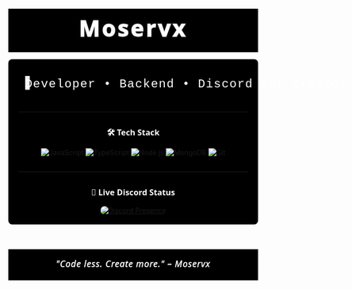 <p align="center">
  <svg width="100%" height="140" viewBox="0 0 800 140" xmlns="http://www.w3.org/2000/svg" style="background:#000;">
    <!-- Texto principal com contorno e sombra para dar profundidade -->
    <defs>
      <filter id="shadow" x="-20%" y="-20%" width="140%" height="140%">
        <feDropShadow dx="0" dy="0" stdDeviation="3" flood-color="white" flood-opacity="0.3"/>
      </filter>
    </defs>
    <text
      x="50%" y="50%" dominant-baseline="middle" text-anchor="middle"
      font-family="'Segoe UI', Tahoma, Geneva, Verdana, sans-serif"
      font-weight="900"
      font-size="72"
      fill="none"
      stroke="#fff"
      stroke-width="2"
      filter="url(#shadow)"
      style="letter-spacing: 6px;"
    >
      Moservx
    </text>
    <text
      x="50%" y="50%" dominant-baseline="middle" text-anchor="middle"
      font-family="'Segoe UI', Tahoma, Geneva, Verdana, sans-serif"
      font-weight="900"
      font-size="72"
      fill="#fff"
      style="letter-spacing: 6px;"
    >
      Moservx
    </text>
  </svg>
</p>

<div align="center" style="background:#000; padding: 20px; border-radius: 8px; max-width: 540px; margin: auto;">

  <!-- Texto animado estilo "typing" em SVG -->
  <svg width="100%" height="60" viewBox="0 0 500 60" xmlns="http://www.w3.org/2000/svg" style="overflow: visible;">
    <rect width="500" height="60" fill="#000" rx="8" ry="8"/>
    <text
      id="typing-text"
      x="15"
      y="40"
      font-family="'Courier New', Courier, monospace"
      font-size="26"
      fill="#fff"
      style="letter-spacing: 1.5px;"
    >
      Developer • Backend • Discord Bot Creator
    </text>
    <!-- Cursor animado -->
    <rect x="15" y="15" width="10" height="30" fill="#fff" opacity="1">
      <animate attributeName="opacity" values="1;0;1" dur="1.2s" repeatCount="indefinite"/>
    </rect>
  </svg>

  <hr style="border-color: #444; margin: 30px 0;" />

  <h3 style="color: #fff; font-family: 'Segoe UI', Tahoma, Geneva, Verdana, sans-serif; font-weight: 600;">
    🛠️ Tech Stack
  </h3>

  <span>
    <img src="https://img.shields.io/badge/JavaScript-black?style=for-the-badge&logo=javascript&logoColor=white" alt="JavaScript" />
    <img src="https://img.shields.io/badge/TypeScript-black?style=for-the-badge&logo=typescript&logoColor=white" alt="TypeScript" />
    <img src="https://img.shields.io/badge/Node.js-black?style=for-the-badge&logo=node.js&logoColor=white" alt="Node.js" />
    <img src="https://img.shields.io/badge/MongoDB-black?style=for-the-badge&logo=mongodb&logoColor=white" alt="MongoDB" />
    <img src="https://img.shields.io/badge/Git-black?style=for-the-badge&logo=git&logoColor=white" alt="Git" />
  </span>

  <hr style="border-color: #444; margin: 30px 0;" />

  <h3 style="color: #fff; font-family: 'Segoe UI', Tahoma, Geneva, Verdana, sans-serif; font-weight: 600;">
    📡 Live Discord Status
  </h3>

  <a href="https://discord.com/users/1312240218023264310" target="_blank" rel="noopener noreferrer">
    <img
      src="https://lanyard.cnrad.dev/api/1312240218023264310?bg=000000&borderRadius=15px"
      alt="Discord Presence"
      style="border-radius: 15px;"
    />
  </a>

</div>

<!-- Footer SVG preto e branco personalizado com estilo moderno -->
<p align="center" style="margin-top: 50px;">
  <svg width="100%" height="100" viewBox="0 0 800 100" xmlns="http://www.w3.org/2000/svg" style="background:#000;">
    <text
      x="50%" y="50%"
      dominant-baseline="middle" text-anchor="middle"
      font-family="'Segoe UI', Tahoma, Geneva, Verdana, sans-serif"
      font-size="28"
      fill="none"
      stroke="#fff"
      stroke-width="0.8"
      font-style="italic"
      letter-spacing="1.5px"
    >
      "Code less. Create more." – Moservx
    </text>
    <text
      x="50%" y="50%"
      dominant-baseline="middle" text-anchor="middle"
      font-family="'Segoe UI', Tahoma, Geneva, Verdana, sans-serif"
      font-size="28"
      fill="#fff"
      font-style="italic"
      letter-spacing="1.5px"
    >
      "Code less. Create more." – Moservx
    </text>
  </svg>
</p>
